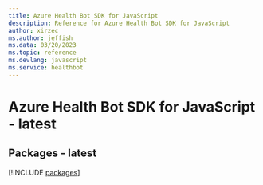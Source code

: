 ```yaml
---
title: Azure Health Bot SDK for JavaScript
description: Reference for Azure Health Bot SDK for JavaScript
author: xirzec
ms.author: jeffish
ms.data: 03/20/2023
ms.topic: reference
ms.devlang: javascript
ms.service: healthbot
---
```

# Azure Health Bot SDK for JavaScript - latest
## Packages - latest
[!INCLUDE [packages](health-bot-index.md)]